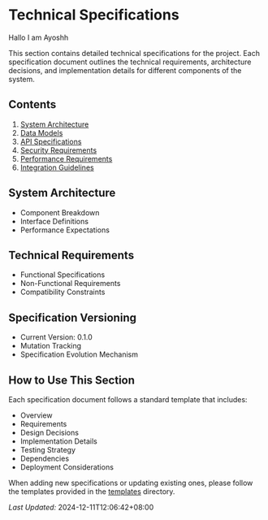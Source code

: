 # Technical Specifications

Hallo I am Ayoshh

This section contains detailed technical specifications for the project. Each specification document outlines the technical requirements, architecture decisions, and implementation details for different components of the system.

## Contents

1. [System Architecture](./system-architecture.md)
2. [Data Models](./data-models.md)
3. [API Specifications](./api-specifications.md)
4. [Security Requirements](./security-requirements.md)
5. [Performance Requirements](./performance-requirements.md)
6. [Integration Guidelines](./integration-guidelines.md)

## System Architecture
- Component Breakdown
- Interface Definitions
- Performance Expectations

## Technical Requirements
- Functional Specifications
- Non-Functional Requirements
- Compatibility Constraints

## Specification Versioning
- Current Version: 0.1.0
- Mutation Tracking
- Specification Evolution Mechanism

## How to Use This Section

Each specification document follows a standard template that includes:

- Overview
- Requirements
- Design Decisions
- Implementation Details
- Testing Strategy
- Dependencies
- Deployment Considerations

When adding new specifications or updating existing ones, please follow the templates provided in the [templates](../task-management/templates/) directory.

*Last Updated:* 2024-12-11T12:06:42+08:00
